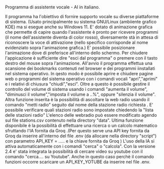 Programma di assistente vocale - AI in italiano.

Il programma ha l'obiettivo di fornire supporto vocale su diverse piattaforme di sistema. (Usato principalmente su sistema GNU/Linux (ambiiente grafico KDE) ma si esegue anche su Windows 11. E' dotato di animazione grafica che permette di capire quando l'assistente è pronto per ricevere programmi (il nome dell'assistente diventa di color rosso), diversamente stà in attesa di riconoscere la voce di attivazione (nello specifico corrisponde al nome evidenziato sopra l'animazione grafica.) E' possibile posizionare l'animazione dove di preferisce all'interno dello schermo. Per chiudere l'appicazione è sufficiente dire "esci dal programma" o premere con il tasto destro del mouse sopra l'animazione. All'avvio il programma effettua una scansione dei bookmarks contenuti nel browser e dei programmi iinstallati nel sistema operativo. In qesto modo è possibile aprire e chiudere pagine web o programmi del sistema operativo con i comandi vocali "apri","aprimi" e i relativi di chiusura "chiudi","esci". Oltre a questo è possibile gestire il controllo del volume di sistema usando i comandi "aumenta il volume", "diminusci il volume","imposta il volume a ..%", oppure "silenzia il volume". Altra funzione inserita è la possibilità di ascoltare la web radio usando il comando "metti radio" seguito dal nome della stazione radio richiesta . E' possibile verificare quali stazioni radio sono impostate chiedendo la "lista delle stazioni radio" L'elenco delle webradio può essere modificato agendo sul file stations.csv contenuto nella directory "data". Ultima funzione disponibile è la possibilità di effettuare una ricerca o un calcolo matematico sfruttando l'IA fornita da Groq .(Per questo serve una API key fornita da Groq da inserire all'interno del file .env (da allocare nella directory "script") con parametro API_KEY = ..... e la chiave fornita da Groq ) L'uso della IA si attiva automaticamente con i comandi "cerca" o "calcola". Con la versione 2.4 e' stata integrata la possibilità di cercare video su youtube con il comando "cerca.... su Youtube". Anche in questo caso perchè il comando funzioni occorre scaricare un API_KEY_YOTUBE da inserire nel file .env.
